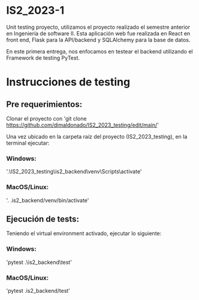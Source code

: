 # IS2_2023-1

Unit testing proyecto, utilizamos el proyecto realizado el semestre anterior en Ingeniería de software II. Esta aplicación web fue realizada en React en front end, Flask para la API/backend y SQLAlchemy para la base de datos.

En este primera entrega, nos enfocamos en testear el backend utilizando el Framework de testing PyTest.

# Instrucciones de testing

## Pre requerimientos:
Clonar el proyecto con 'git clone https://github.com/dimaldonado/IS2_2023_testing/edit/main/'

Una vez ubicado en la carpeta raíz del proyecto (IS2_2023_testing), en la terminal ejecutar:

### Windows:
'.\IS2_2023_testing\is2_backend\venv\Scripts\activate'
### MacOS/Linux:
'. .is2_backend/venv/bin/activate'

## Ejecución de tests:

Teniendo el virtual environment activado, ejecutar lo siguiente:
### Windows:
'pytest .\is2_backend\test'
### MacOS/Linux:
'pytest .is2_backend/test' 


